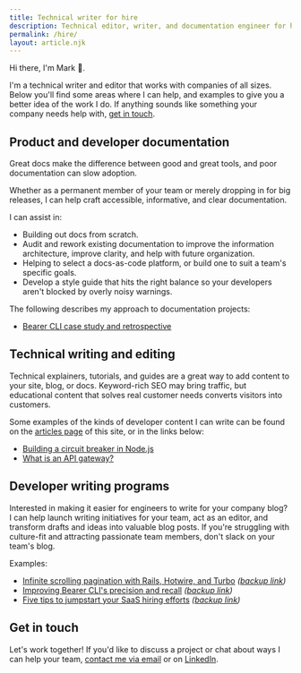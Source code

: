 ```yaml
---
title: Technical writer for hire
description: Technical editor, writer, and documentation engineer for hire.
permalink: /hire/
layout: article.njk
---
```


Hi there, I'm Mark :wave:.

I'm a technical writer and editor that works with companies of all sizes. Below you'll find some areas where I can help, and examples to give you a better idea of the work I do. If anything sounds like something your company needs help with, [get in touch](mailto:hello@markmichon.com).

## Product and developer documentation

Great docs make the difference between good and great tools, and poor documentation can slow adoption.

Whether as a permanent member of your team or merely dropping in for big releases, I can help craft accessible, informative, and clear documentation.

I can assist in:

- Building out docs from scratch.
- Audit and rework existing documentation to improve the information architecture, improve clarity, and help with future organization.
- Helping to select a docs-as-code platform, or build one to suit a team's specific goals.
- Develop a style guide that hits the right balance so your developers aren't blocked by overly noisy warnings.

The following describes my approach to documentation projects:

- [Bearer CLI case study and retrospective](/bearer-cli-case-study/)

## Technical writing and editing

Technical explainers, tutorials, and guides are a great way to add content to your site, blog, or docs. Keyword-rich SEO may bring traffic, but educational content that solves real customer needs converts visitors into customers.

Some examples of the kinds of developer content I can write can be found on the [articles page](/articles) of this site, or in the links below:

- [Building a circuit breaker in Node.js](https://dev.to/bearer/building-a-circuit-breaker-in-node-js-part-1-2e98)
- [What is an API gateway?](https://dev.to/bearer/what-is-an-api-gateway-42i6)

## Developer writing programs

Interested in making it easier for engineers to write for your company blog? I can help launch writing initiatives for your team, act as an editor, and transform drafts and ideas into valuable blog posts. If you're struggling with culture-fit and attracting passionate team members, don't slack on your team's blog.

Examples:
<!-- vale off -->
- [Infinite scrolling pagination with Rails, Hotwire, and Turbo](https://www.bearer.com/blog/infinite-scrolling-pagination-hotwire) *([backup link](https://web.archive.org/web/20230323122530/https://www.bearer.com/blog/infinite-scrolling-pagination-hotwire))*
- [Improving Bearer CLI's precision and recall](https://www.bearer.com/blog/improving-precision-and-recall) *([backup link](https://web.archive.org/web/20230804184004/https://www.bearer.com/blog/improving-precision-and-recall))*
- [Five tips to jumpstart your SaaS hiring efforts](https://www.bearer.com/blog/saas-hiring-tips) *([backup link](https://web.archive.org/web/20230323105733/https://www.bearer.com/blog/saas-hiring-tips))*
<!-- vale on -->
## Get in touch

Let's work together! If you'd like to discuss a project or chat about ways I can help your team, [contact me via email](mailto:hello@markmichon.com) or on [LinkedIn](https://www.linkedin.com/in/markmichon).
